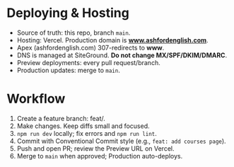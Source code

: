 # Deploying & Hosting
- Source of truth: this repo, branch `main`.
- Hosting: Vercel. Production domain is **www.ashfordenglish.com**.
- Apex (ashfordenglish.com) 307-redirects to **www**.
- DNS is managed at SiteGround. **Do not change MX/SPF/DKIM/DMARC**.
- Preview deployments: every pull request/branch.
- Production updates: merge to `main`.

# Workflow
1) Create a feature branch: feat/<short-name>.
2) Make changes. Keep diffs small and focused.
3) `npm run dev` locally; fix errors and `npm run lint`.
4) Commit with Conventional Commit style (e.g., `feat: add courses page`).
5) Push and open PR; review the Preview URL on Vercel.
6) Merge to `main` when approved; Production auto-deploys.
